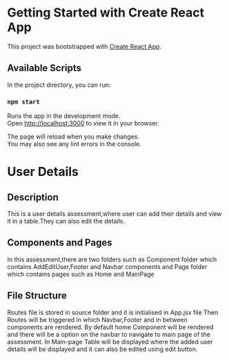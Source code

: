 # Getting Started with Create React App

This project was bootstrapped with [Create React App](https://github.com/facebook/create-react-app).

## Available Scripts

In the project directory, you can run:

### `npm start`

Runs the app in the development mode.\
Open [http://localhost:3000](http://localhost:3000) to view it in your browser.

The page will reload when you make changes.\
You may also see any lint errors in the console.

# User Details 

## Description

This is a user details assessment,where user can add their details and view it in a table.They can also edit the details.

## Components and Pages

In this assessment,there are two folders such as Component folder which contains AddEditUser,Footer and Navbar components and Page folder which contains pages such as Home and MainPage

## File Structure
Routes file is stored in source folder and it is initialised in App.jsx file
Then Routes will be triggered in which Navbar,Footer and in between components are rendered.
By default home Component will be rendered and there will be a option on the navbar to navigate to main page of the assessment.
In Main-page Table will be displayed where the added user details will be displayed and it can also be edited using edit button.



